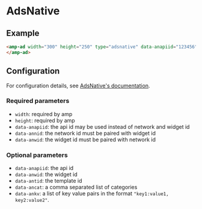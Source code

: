 <!---
Copyright 2015 The AMP HTML Authors. All Rights Reserved.

Licensed under the Apache License, Version 2.0 (the "License");
you may not use this file except in compliance with the License.
You may obtain a copy of the License at

      http://www.apache.org/licenses/LICENSE-2.0

Unless required by applicable law or agreed to in writing, software
distributed under the License is distributed on an "AS-IS" BASIS,
WITHOUT WARRANTIES OR CONDITIONS OF ANY KIND, either express or implied.
See the License for the specific language governing permissions and
limitations under the License.
-->

# AdsNative

## Example

```html
<amp-ad width="300" height="250" type="adsnative" data-anapiid="123456">
</amp-ad>
```

## Configuration

For configuration details, see [AdsNative's documentation](http://dev.adsnative.com).

### Required parameters

-   `width`: required by amp
-   `height`: required by amp
-   `data-anapiid`: the api id may be used instead of network and widget id
-   `data-annid`: the network id must be paired with widget id
-   `data-anwid`: the widget id must be paired with network id

### Optional parameters

-   `data-anapiid`: the api id
-   `data-anwid`: the widget id
-   `data-antid`: the template id
-   `data-ancat`: a comma separated list of categories
-   `data-ankv`: a list of key value pairs in the format `"key1:value1, key2:value2"`.
